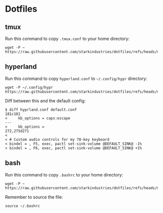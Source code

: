 # Dotfiles

## tmux

Run this command to copy `.tmux.conf` to your home directory:
```
wget -P ~ https://raw.githubusercontent.com/starkindustries/dotfiles/refs/heads/main/.tmux.conf
```

## hyperland

Run this command to copy `hyperland.conf` to `~/.config/hypr` directory:
```
wget -P ~/.config/hypr https://raw.githubusercontent.com/starkindustries/dotfiles/refs/heads/main/hyprland.conf
```

Diff between this and the default config:
```
$ diff hyprland.conf default.conf
181c181
<     kb_options = caps:escape
---
>     kb_options =
272,275d271
< 
< # Custom audio controls for my 78-key keyboard
< bindel = , F5, exec, pactl set-sink-volume @DEFAULT_SINK@ -1%
< bindel = , F6, exec, pactl set-sink-volume @DEFAULT_SINK@ +1%
```

## bash

Run this command to copy `.bashrc` to your home directory:
```
wget -P ~ https://raw.githubusercontent.com/starkindustries/dotfiles/refs/heads/main/.bashrc
```

Remember to source the file:
```
source ~/.bashrc
```
